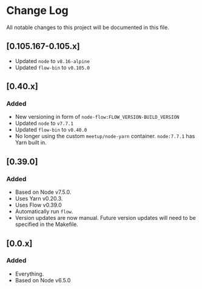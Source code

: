 # Change Log
All notable changes to this project will
be documented in this file.

## [0.105.167-0.105.x]

- Updated `node` to `v8.16-alpine`
- Updated `flow-bin` to `v0.105.0`

## [0.40.x]
### Added
- New versioning in form of `node-flow:FLOW_VERSION-BUILD_VERSION`
- Updated `node` to `v7.7.1`
- Updated `flow-bin` to `v0.40.0`
- No longer using the custom `meetup/node-yarn` container. `node:7.7.1` has Yarn built in.

## [0.39.0]
### Added
- Based on Node v7.5.0.
- Uses Yarn v0.20.3.
- Uses Flow v0.39.0
- Automatically run `flow`.
- Version updates are now manual. Future version updates will need to be specified in the Makefile.

## [0.0.x]
### Added
- Everything.
- Based on Node v6.5.0

